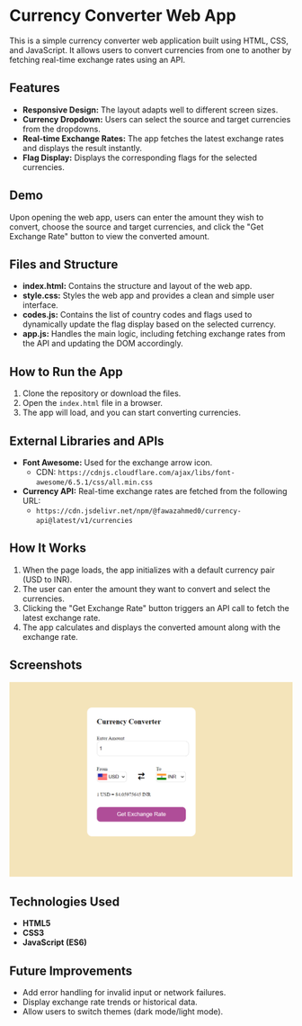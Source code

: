 # Currency Converter Web App

This is a simple currency converter web application built using HTML, CSS, and JavaScript. It allows users to convert currencies from one to another by fetching real-time exchange rates using an API.

## Features

- **Responsive Design:** The layout adapts well to different screen sizes.
- **Currency Dropdown:** Users can select the source and target currencies from the dropdowns.
- **Real-time Exchange Rates:** The app fetches the latest exchange rates and displays the result instantly.
- **Flag Display:** Displays the corresponding flags for the selected currencies.
  
## Demo

Upon opening the web app, users can enter the amount they wish to convert, choose the source and target currencies, and click the "Get Exchange Rate" button to view the converted amount.

## Files and Structure

- **index.html:** Contains the structure and layout of the web app.
- **style.css:** Styles the web app and provides a clean and simple user interface.
- **codes.js:** Contains the list of country codes and flags used to dynamically update the flag display based on the selected currency.
- **app.js:** Handles the main logic, including fetching exchange rates from the API and updating the DOM accordingly.

## How to Run the App

1. Clone the repository or download the files.
2. Open the `index.html` file in a browser.
3. The app will load, and you can start converting currencies.

## External Libraries and APIs

- **Font Awesome:** Used for the exchange arrow icon.
  - CDN: `https://cdnjs.cloudflare.com/ajax/libs/font-awesome/6.5.1/css/all.min.css`
- **Currency API:** Real-time exchange rates are fetched from the following URL:
  - `https://cdn.jsdelivr.net/npm/@fawazahmed0/currency-api@latest/v1/currencies`
  
## How It Works

1. When the page loads, the app initializes with a default currency pair (USD to INR).
2. The user can enter the amount they want to convert and select the currencies.
3. Clicking the "Get Exchange Rate" button triggers an API call to fetch the latest exchange rate.
4. The app calculates and displays the converted amount along with the exchange rate.

## Screenshots

<img src="screenshots/img-1.png">

## Technologies Used

- **HTML5**
- **CSS3**
- **JavaScript (ES6)**

## Future Improvements

- Add error handling for invalid input or network failures.
- Display exchange rate trends or historical data.
- Allow users to switch themes (dark mode/light mode).
